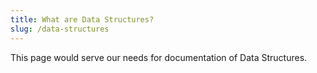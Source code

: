 ```yaml
---
title: What are Data Structures?
slug: /data-structures
---
```


This page would serve our needs for documentation of Data Structures.